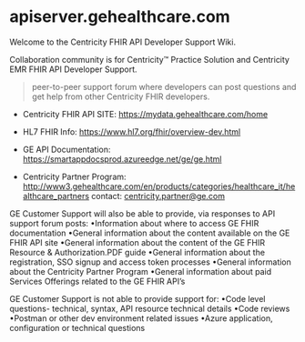 # apiserver.gehealthcare.com

Welcome to the Centricity FHIR API Developer Support Wiki.

Collaboration community is for Centricity™ Practice Solution and Centricity EMR FHIR API Developer Support. 
> peer-to-peer support forum where developers can post questions and get help from other Centricity FHIR developers. 

- Centricity FHIR API SITE: https://mydata.gehealthcare.com/home

- HL7 FHIR Info: https://www.hl7.org/fhir/overview-dev.html

- GE API Documentation: https://smartappdocsprod.azureedge.net/ge/ge.html

- Centricity Partner Program: http://www3.gehealthcare.com/en/products/categories/healthcare_it/healthcare_partners 
  contact: centricity.partner@ge.com

GE Customer Support will also be able to provide, via responses to API support forum posts:
•Information about where to access GE FHIR documentation
•General information about the content available on the GE FHIR API site
•General information about the content of the GE FHIR Resource & Authorization.PDF guide
•General information about the registration, SSO signup and access token processes
•General information about the Centricity Partner Program
•General information about paid Services Offerings related to the GE FHIR API’s 

GE Customer Support is not able to provide support for:
•Code level questions- technical, syntax, API resource technical details
•Code reviews
•Postman or other dev environment related issues
•Azure application, configuration or technical questions
